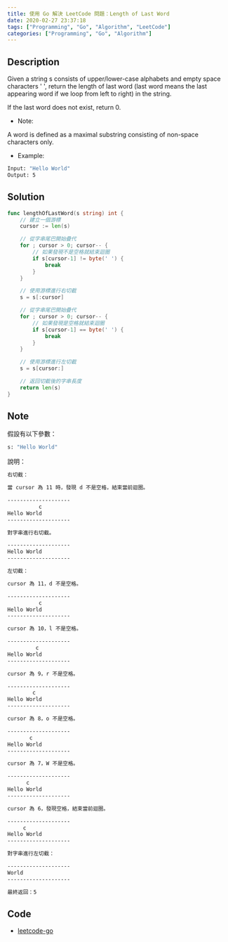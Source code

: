 ```yaml
---
title: 使用 Go 解決 LeetCode 問題：Length of Last Word
date: 2020-02-27 23:37:18
tags: ["Programming", "Go", "Algorithm", "LeetCode"]
categories: ["Programming", "Go", "Algorithm"]
---
```


## Description

Given a string s consists of upper/lower-case alphabets and empty space characters ' ', return the length of last word (last word means the last appearing word if we loop from left to right) in the string.

If the last word does not exist, return 0.

- Note:

A word is defined as a maximal substring consisting of non-space characters only.

- Example:

```BASH
Input: "Hello World"
Output: 5
```

## Solution

```GO
func lengthOfLastWord(s string) int {
	// 建立一個游標
	cursor := len(s)

	// 從字串尾巴開始疊代
	for ; cursor > 0; cursor-- {
		// 如果發現不是空格就結束迴圈
		if s[cursor-1] != byte(' ') {
			break
		}
	}

	// 使用游標進行右切截
	s = s[:cursor]

	// 從字串尾巴開始疊代
	for ; cursor > 0; cursor-- {
		// 如果發現是空格就結束迴圈
		if s[cursor-1] == byte(' ') {
			break
		}
	}

	// 使用游標進行左切截
	s = s[cursor:]

	// 返回切截後的字串長度
	return len(s)
}
```

## Note

假設有以下參數：

```BASH
s: "Hello World"
```

說明：

```BASH
右切截：

當 cursor 為 11 時，發現 d 不是空格，結束當前迴圈。

--------------------
          c
Hello World
--------------------

對字串進行右切截。

--------------------
Hello World
--------------------

左切截：

cursor 為 11，d 不是空格。

--------------------
          c
Hello World
--------------------

cursor 為 10，l 不是空格。

--------------------
         c
Hello World
--------------------

cursor 為 9，r 不是空格。

--------------------
        c
Hello World
--------------------

cursor 為 8，o 不是空格。

--------------------
       c
Hello World
--------------------

cursor 為 7，W 不是空格。

--------------------
      c
Hello World
--------------------

cursor 為 6，發現空格，結束當前迴圈。

--------------------
     c
Hello World
--------------------

對字串進行左切截：

--------------------
World
--------------------

最終返回：5
```

## Code

- [leetcode-go](https://github.com/memochou1993/leetcode-go)

